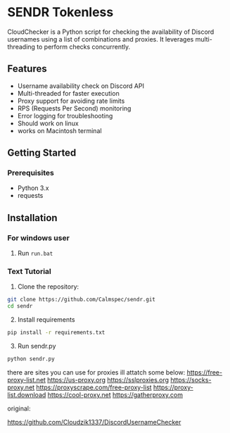 
# SENDR Tokenless

CloudChecker is a Python script for checking the availability of Discord usernames using a list of combinations and proxies. It leverages multi-threading to perform checks concurrently.

## Features
- Username availability check on Discord API
- Multi-threaded for faster execution
- Proxy support for avoiding rate limits
- RPS (Requests Per Second) monitoring
- Error logging for troubleshooting
- Should work on linux
- works on Macintosh terminal




## Getting Started

### Prerequisites
- Python 3.x
- requests

## Installation


### For windows user
1. Run `run.bat`
   
### Text Tutorial
1. Clone the repository:

```bash
git clone https://github.com/Calmspec/sendr.git
cd sendr
```
2. Install requirements
```bash
pip install -r requirements.txt
```
3. Run sendr.py
```bash
python sendr.py
```

there are sites you can use for proxies ill attatch some below:
https://free-proxy-list.net
https://us-proxy.org
https://sslproxies.org
https://socks-proxy.net
https://proxyscrape.com/free-proxy-list
https://proxy-list.download
https://cool-proxy.net
https://gatherproxy.com

original:

https://github.com/Cloudzik1337/DiscordUsernameChecker
